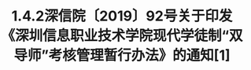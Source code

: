 ---
layout: 'file'
title: '1.4.2深信院〔2019〕92号关于印发《深圳信息职业技术学院现代学徒制“双导师”考核管理暂行办法》的通知[1]'
url: '/files/1.4.2深信院〔2019〕92号关于印发《深圳信息职业技术学院现代学徒制“双导师”考核管理暂行办法》的通知[1].pdf'
---